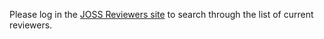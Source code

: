 Please log in the [JOSS Reviewers site](https://reviewers.joss.theoj.org/lookup) to search through the list of current reviewers.
  
